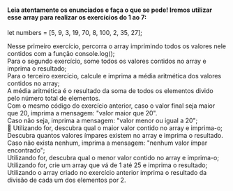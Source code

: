 #### Leia atentamente os enunciados e faça o que se pede! Iremos utilizar esse array para realizar os exercícios do 1 ao 7: 
   
let numbers = [5, 9, 3, 19, 70, 8, 100, 2, 35, 27];  
  
Nesse primeiro exercício, percorra o array imprimindo todos os valores nele contidos com a função console.log();  
Para o segundo exercício, some todos os valores contidos no array e imprima o resultado;  
Para o terceiro exercício, calcule e imprima a média aritmética dos valores contidos no array;  
A média aritmética é o resultado da soma de todos os elementos divido pelo número total de elementos.  
Com o mesmo código do exercício anterior, caso o valor final seja maior que 20, imprima a mensagem: "valor maior que 20".  
Caso não seja, imprima a mensagem: "valor menor ou igual a 20";  
🚀 Utilizando for, descubra qual o maior valor contido no array e imprima-o;  
Descubra quantos valores ímpares existem no array e imprima o resultado.  
Caso não exista nenhum, imprima a mensagem: "nenhum valor ímpar encontrado";  
Utilizando for, descubra qual o menor valor contido no array e imprima-o;  
Utilizando for, crie um array que vá de 1 até 25 e imprima o resultado;  
Utilizando o array criado no exercício anterior imprima o resultado da divisão de cada um dos elementos por 2.  
